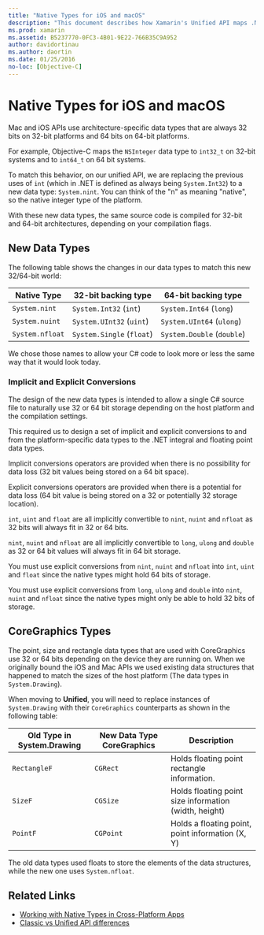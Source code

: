 ```yaml
---
title: "Native Types for iOS and macOS"
description: "This document describes how Xamarin's Unified API maps .NET types to 32-bit and 64-bit native types, as necessary based on compilation target architecture."
ms.prod: xamarin
ms.assetid: B5237770-0FC3-4B01-9E22-766B35C9A952
author: davidortinau
ms.author: daortin
ms.date: 01/25/2016
no-loc: [Objective-C]
---
```


# Native Types for iOS and macOS

Mac and iOS APIs use architecture-specific data types that are always
32 bits on 32-bit platforms and 64 bits on 64-bit platforms.

For example, Objective-C maps the `NSInteger` data type to `int32_t` on
32-bit systems and to `int64_t` on 64 bit systems.

To match this behavior, on our unified API, we are replacing the previous
uses of `int` (which in .NET is defined as always being `System.Int32`)
to a new data type: `System.nint`. You can think of the "n" as meaning
"native", so the native integer type of the platform.

With these new data types, the same source code is compiled for 32-bit and
64-bit architectures, depending on your compilation flags.

## New Data Types

The following table shows the changes in our data types to
match this new 32/64-bit world:

|Native Type|32-bit backing type|64-bit backing type|
|--- |--- |--- |
|`System.nint`|`System.Int32` (`int`)|`System.Int64` (`long`)|
|`System.nuint`|`System.UInt32` (`uint`)|`System.UInt64` (`ulong`)|
|`System.nfloat`|`System.Single` (`float`)|`System.Double` (`double`)|

We chose those names to allow your C# code to look more or
less the same way that it would look today.

### Implicit and Explicit Conversions

The design of the new data types is intended to allow
a single C# source file to naturally use 32 or 64 bit storage
depending on the host platform and the compilation settings.

This required us to design a set of implicit and explicit
conversions to and from the platform-specific data types to
the .NET integral and floating point data types.

Implicit conversions operators are provided when there is
no possibility for data loss (32 bit values being stored on a
64 bit space).

Explicit conversions operators are provided when there is a
potential for data loss (64 bit value is being stored on a 32
or potentially 32 storage location).

`int`, `uint` and `float`
are all implicitly convertible
to `nint`, `nuint`
and `nfloat` as 32 bits will always fit in 32 or 64
bits.

`nint`, `nuint`
and `nfloat` are all implicitly convertible to `long`, `ulong` and `double`
as 32 or 64 bit values will always fit in 64 bit storage.

You must use explicit conversions
from `nint`, `nuint`
and `nfloat`
into `int`, `uint`
and `float` since the native types might hold 64
bits of storage.

You must use explicit conversions
from `long`, `ulong`
and `double`
into `nint`, `nuint`
and `nfloat` since the native types might only be
able to hold 32 bits of storage.

## CoreGraphics Types

The point, size and rectangle data types that are used with
CoreGraphics use 32 or 64 bits depending on the device they
are running on.  When we originally bound the iOS and Mac APIs
we used existing data structures that happened to match the
sizes of the host platform (The data types in `System.Drawing`).

When moving to **Unified**, you will need to replace instances of `System.Drawing` with their `CoreGraphics` counterparts as shown in the following table:

|Old Type in System.Drawing|New Data Type CoreGraphics|Description|
|--- |--- |--- |
|`RectangleF`|`CGRect`|Holds floating point rectangle information.|
|`SizeF`|`CGSize`|Holds floating point size information (width, height)|
|`PointF`|`CGPoint`|Holds a floating point, point information (X, Y)|

The old data types used floats to store the elements of the
data structures, while the new one uses `System.nfloat`.

## Related Links

- [Working with Native Types in Cross-Platform Apps](~/cross-platform/macios/native-types-cross-platform.md)
- [Classic vs Unified API differences](https://github.com/xamarin/release-notes-archive/blob/master/release-notes/ios/api_changes/classic-vs-unified-8.6.0/index.md)
